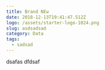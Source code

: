 ```yaml
---
title: Brand NEw
date: 2018-12-13T19:41:47.512Z
logo: /assets/starter-logo-1024.png
slug: asdsadsad
category: Data
tags:
  - sadsad
---
```

dsafas dfdsaf
